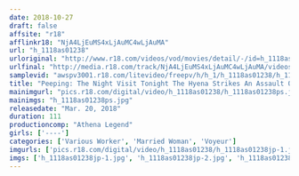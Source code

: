 ```yaml
---
date: 2018-10-27
draft: false
affsite: "r18"
afflinkr18: "NjA4LjEuMS4xLjAuMC4wLjAuMA"
url: "h_1118as01238"
urloriginal: "http://www.r18.com/videos/vod/movies/detail/-/id=h_1118as01238"
urlfinal: "http://media.r18.com/track/NjA4LjEuMS4xLjAuMC4wLjAuMA/videos/vod/movies/detail/-/id=h_1118as01238"
samplevid: "awspv3001.r18.com/litevideo/freepv/h/h_1/h_1118as01238/h_1118as01238_dmb_s.mp4"
title: "Peeping: The Night Visit Tonight The Hyena Strikes An Assault On Some Lovely Ladies!!"
mainimgurl: "pics.r18.com/digital/video/h_1118as01238/h_1118as01238ps.jpg"
mainimgs: "h_1118as01238ps.jpg"
releasedate: "Mar. 20, 2018"
duration: 111
productioncomp: "Athena Legend"
girls: ['----']
categories: ['Various Worker', 'Married Woman', 'Voyeur']
imgurls: ['pics.r18.com/digital/video/h_1118as01238/h_1118as01238jp-1.jpg', 'pics.r18.com/digital/video/h_1118as01238/h_1118as01238jp-2.jpg', 'pics.r18.com/digital/video/h_1118as01238/h_1118as01238jp-3.jpg', 'pics.r18.com/digital/video/h_1118as01238/h_1118as01238jp-4.jpg', 'pics.r18.com/digital/video/h_1118as01238/h_1118as01238jp-5.jpg', 'pics.r18.com/digital/video/h_1118as01238/h_1118as01238jp-6.jpg', 'pics.r18.com/digital/video/h_1118as01238/h_1118as01238jp-7.jpg', 'pics.r18.com/digital/video/h_1118as01238/h_1118as01238jp-8.jpg', 'pics.r18.com/digital/video/h_1118as01238/h_1118as01238jp-9.jpg', 'pics.r18.com/digital/video/h_1118as01238/h_1118as01238jp-10.jpg', 'pics.r18.com/digital/video/h_1118as01238/h_1118as01238jp-11.jpg', 'pics.r18.com/digital/video/h_1118as01238/h_1118as01238jp-12.jpg', 'pics.r18.com/digital/video/h_1118as01238/h_1118as01238jp-13.jpg', 'pics.r18.com/digital/video/h_1118as01238/h_1118as01238jp-14.jpg', 'pics.r18.com/digital/video/h_1118as01238/h_1118as01238jp-15.jpg', 'pics.r18.com/digital/video/h_1118as01238/h_1118as01238jp-16.jpg', 'pics.r18.com/digital/video/h_1118as01238/h_1118as01238jp-17.jpg', 'pics.r18.com/digital/video/h_1118as01238/h_1118as01238jp-18.jpg', 'pics.r18.com/digital/video/h_1118as01238/h_1118as01238jp-19.jpg', 'pics.r18.com/digital/video/h_1118as01238/h_1118as01238jp-20.jpg']
imgs: ['h_1118as01238jp-1.jpg', 'h_1118as01238jp-2.jpg', 'h_1118as01238jp-3.jpg', 'h_1118as01238jp-4.jpg', 'h_1118as01238jp-5.jpg', 'h_1118as01238jp-6.jpg', 'h_1118as01238jp-7.jpg', 'h_1118as01238jp-8.jpg', 'h_1118as01238jp-9.jpg', 'h_1118as01238jp-10.jpg', 'h_1118as01238jp-11.jpg', 'h_1118as01238jp-12.jpg', 'h_1118as01238jp-13.jpg', 'h_1118as01238jp-14.jpg', 'h_1118as01238jp-15.jpg', 'h_1118as01238jp-16.jpg', 'h_1118as01238jp-17.jpg', 'h_1118as01238jp-18.jpg', 'h_1118as01238jp-19.jpg', 'h_1118as01238jp-20.jpg']
---
```

